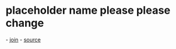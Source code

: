 # placeholder name please please change

\- [join](https://discord.gg/j5cs9MZJkT)
\- [source](https://github.com/cosmicoptima/dictator)
